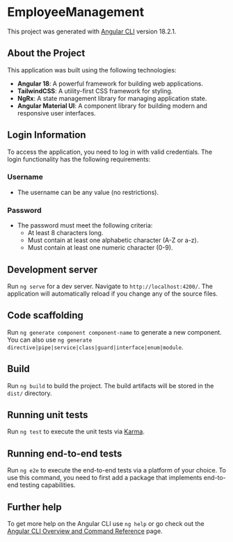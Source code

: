 # EmployeeManagement

This project was generated with [Angular CLI](https://github.com/angular/angular-cli) version 18.2.1.

## About the Project

This application was built using the following technologies:
- **Angular 18**: A powerful framework for building web applications.
- **TailwindCSS**: A utility-first CSS framework for styling.
- **NgRx**: A state management library for managing application state.
- **Angular Material UI**: A component library for building modern and responsive user interfaces.

## Login Information

To access the application, you need to log in with valid credentials. The login functionality has the following requirements:

### Username
- The username can be any value (no restrictions).

### Password
- The password must meet the following criteria:
  - At least 8 characters long.
  - Must contain at least one alphabetic character (A-Z or a-z).
  - Must contain at least one numeric character (0-9).


## Development server

Run `ng serve` for a dev server. Navigate to `http://localhost:4200/`. The application will automatically reload if you change any of the source files.

## Code scaffolding

Run `ng generate component component-name` to generate a new component. You can also use `ng generate directive|pipe|service|class|guard|interface|enum|module`.

## Build

Run `ng build` to build the project. The build artifacts will be stored in the `dist/` directory.

## Running unit tests

Run `ng test` to execute the unit tests via [Karma](https://karma-runner.github.io).

## Running end-to-end tests

Run `ng e2e` to execute the end-to-end tests via a platform of your choice. To use this command, you need to first add a package that implements end-to-end testing capabilities.

## Further help

To get more help on the Angular CLI use `ng help` or go check out the [Angular CLI Overview and Command Reference](https://angular.dev/tools/cli) page.
